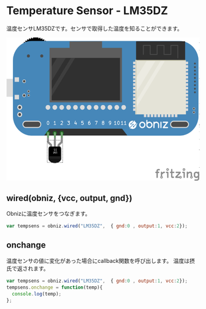 # Temperature Sensor - LM35DZ
温度センサLM35DZです。センサで取得した温度を知ることができます。





![photo of AnalogTempratureSensor](./wired.png)



## wired(obniz, {vcc, output, gnd})
Obnizに温度センサをつなぎます。
```javascript
var tempsens = obniz.wired("LM35DZ",  { gnd:0 , output:1, vcc:2});
```

## onchange
温度センサの値に変化があった場合にcallback関数を呼び出します。
温度は摂氏で返されます。
```javascript
var tempsens = obniz.wired("LM35DZ",  { gnd:0 , output:1, vcc:2});
tempsens.onchange = function(temp){
  console.log(temp);
};
```
 